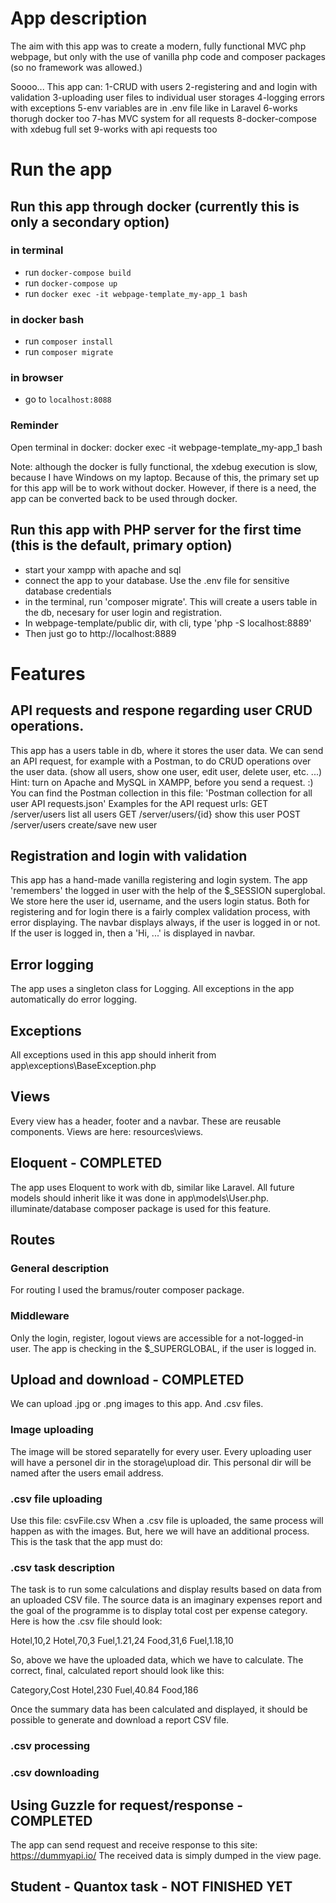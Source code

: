 
# App description

The aim with this app was to create a modern, fully functional MVC php webpage, but only with the use of
vanilla php code and composer packages (so no framework was allowed.)

Soooo... This app can:
1-CRUD with users
2-registering and and login with validation
3-uploading user files to individual user storages
4-logging errors with exceptions
5-env variables are in .env file like in Laravel
6-works thorugh docker too
7-has MVC system for all requests
8-docker-compose with xdebug full set
9-works with api requests too


# Run the app

## Run this app through docker (currently this is only a secondary option)
 
 ### in terminal 
 - run `docker-compose build`
 - run `docker-compose up`
 - run `docker exec -it webpage-template_my-app_1 bash`
 
 ### in docker bash
 - run `composer install`
 - run `composer migrate`
 
 ### in browser
 - go to `localhost:8088`

### Reminder
Open terminal in docker: docker exec -it webpage-template_my-app_1 bash

Note: although the docker is fully functional, the xdebug execution is slow, because I have Windows on my laptop. Because of this, the primary set up for this app will be to work without docker. However, 
if there is a need, the app can be converted back to be used through docker.


## Run this app with PHP server for the first time (this is the default, primary option)
- start your xampp with apache and sql
- connect the app to your database. Use the .env file for sensitive database credentials
- in the terminal, run 'composer migrate'. This will create a users table in the db, 
necesary for user login and registration.
- In webpage-template/public dir, with cli, type 'php -S localhost:8889'
- Then just go to http://localhost:8889



# Features

## API requests and respone regarding user CRUD operations.
This app has a users table in db, where it stores the user data. We can send an API request,
for example with a Postman, to do CRUD operations over the user data. 
(show all users, show one user, edit user, delete user, etc. ...)
Hint: turn on Apache and
MySQL in XAMPP, before you send a request. :)
You can find the Postman collection in this file: 
'Postman collection for all user API requests.json'
Examples for the API request urls:
GET     /server/users           list all users
GET     /server/users/{id}      show this user
POST    /server/users           create/save new user


## Registration and login with validation
This app has a hand-made vanilla registering and login system. The app 'remembers' the logged in
user with the help of the $_SESSION superglobal. We store here the user id, username, and the users 
login status.
Both for registering and for login there is a fairly complex validation process, with error 
displaying.
The navbar displays always, if the user is logged in or not. If the user is logged in, then a 
'Hi, ...' is displayed in navbar.

## Error logging
The app uses a singleton class for Logging. All exceptions in the app automatically do error logging.


## Exceptions
All exceptions used in this app should inherit from app\exceptions\BaseException.php

## Views
Every view has a header, footer and a navbar. These are reusable components. Views are here: 
resources\views.

## Eloquent - COMPLETED
The app uses Eloquent to work with db, similar like Laravel.
All future models should inherit like it was done in app\models\User.php.
illuminate/database composer package is used for this feature.

## Routes

### General description
For routing I used the bramus/router composer package.

### Middleware
Only the login, register, logout views are accessible for a not-logged-in user. The app is checking
in the $_SUPERGLOBAL, if the user is logged in.

## Upload and download - COMPLETED
We can upload .jpg or .png images to this app. And .csv files.

### Image uploading
The image will be stored separatelly for every user. Every
uploading user will have a personel dir in the storage\upload dir. This personal dir will be named
after the users email address.

### .csv file uploading
Use this file: csvFile.csv
When a .csv file is uploaded, the same process will happen as with the images. But, here we will 
have an additional process. This is the task that the app must do:

### .csv task description

The task is to run some calculations and display results based on data from an uploaded CSV file. 
The source data is an imaginary expenses report and the goal of the programme is to display total cost per expense category. Here is how the .csv file should look:

Hotel,10,2
Hotel,70,3
Fuel,1.21,24
Food,31,6
Fuel,1.18,10

So, above we have the uploaded data, which we have to calculate. The correct, final, calculated 
report should look like this:

Category,Cost
Hotel,230
Fuel,40.84
Food,186

Once the summary data has been calculated and displayed, it should be possible to generate and download a report CSV file.


### .csv processing

### .csv downloading

## Using Guzzle for request/response - COMPLETED
The app can send request and receive response to this site: https://dummyapi.io/
The received data is simply dumped in the view page.

## Student - Quantox task - NOT FINISHED YET

